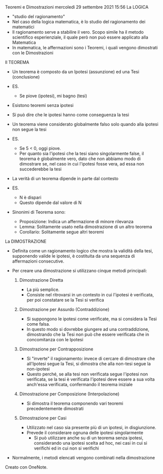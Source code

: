 Teoremi e Dimostrazioni
mercoledì 29 settembre 2021
15:56
La LOGICA

- "studio del ragionamento"
- Nel caso della logica matematica, è lo studio del ragionamento dei matematici
- Il ragionamento serve a stabilire il vero. Scopo simile ha il metodo scientifico esperienziale, il quale però non può essere applicato alla Matematica
- In matematica, le affermazioni sono i  Teoremi, i quali vengono dimostrati con le  Dimostrazioni

Il TEOREMA

- Un teorema è composto da un  Ipotesi  (assunzione) ed una  Tesi  (conclusione)
- ES.
    - Se piove (ipotesi), mi bagno (tesi)
- Esistono teoremi senza ipotesi
- Si può dire che le ipotesi hanno come conseguenza la tesi

- Un  teorema  viene considerato globalmente  falso  solo quando  alla ipotesi non segue la tesi
- ES.
    - Se 5 < 0, oggi piove.
    - Per quanto sia l'ipotesi che la tesi siano singolarmente false, il teorema è globalmente vero, dato che non abbiamo modo di dimostrare se, nel caso in cui l'ipotesi fosse vera, ad essa non succederebbe la tesi
- La  verità  di un teorema dipende in parte dal  contesto
- ES.
    - N è dispari
    - Questo dipende dal valore di N

- Sinonimi di Teorema sono:
    - Proposizione: Indica un affermazione di  minore rilevanza
    - Lemma: Solitamente usato nella  dimostrazione  di un  altro teorema
    - Corollario: Solitamente  segue altri teoremi

La DIMOSTRAZIONE

- Definita come  un ragionamento logico che mostra la validità della tesi, supponendo valide le ipotesi, è costituita da una sequenza di affermazioni consecutive.
- Per creare una dimostrazione si utilizzano  cinque metodi principali:

    1. Dimostrazione  Diretta

        - La più semplice.
        - Consiste nel ritrovarsi in un contesto in cui l'ipotesi è verificata, per poi constatare se la Tesi si verifica

    2. Dimostrazione per  Assurdo  (Contraddizione)

        - Si suppongono le ipotesi come verificate, ma si considera la  Tesi come falsa.
        - In questo modo si dovrebbe giungere ad una contraddizione, dimostrando che la Tesi non può che essere verificata che in concomitanza con le Ipotesi

    3. Dimostrazione per  Contrapposizione

        - Si "inverte" il ragionamento: invece di cercare di dimostrare che all'Ipotesi segue la Tesi,  si dimostra che alla non-tesi segue la non-ipotesi
        - Questo perché, se alla tesi non verificata segue l'ipotesi non verificata, se la tesi è verificata l'ipotesi deve essere a sua volta anch'essa verificata, confermando il teorema iniziale

    4. Dimostrazione per  Composizione  (Interpolazione)

        - Si dimostra il teorema componendo vari teoremi precedentemente dimostrati

    5. Dimostrazione per  Casi

        - Utilizzato nel caso sia presente più di un ipotesi, in disgiunzione.
        - Prevede il considerare ognuna delle ipotesi singolarmente
            - Si può utilizzare anche su di un teorema senza ipotesi, considerando una ipotesi scelta ad hoc, nei casi in cui si verifichi ed in cui non si verifichi
- Normalmente, i metodi elencati vengono combinati nella dimostrazione

Creato con OneNote.